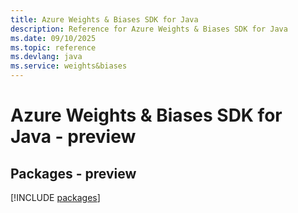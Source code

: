 ```yaml
---
title: Azure Weights & Biases SDK for Java
description: Reference for Azure Weights & Biases SDK for Java
ms.date: 09/10/2025
ms.topic: reference
ms.devlang: java
ms.service: weights&biases
---
```

# Azure Weights & Biases SDK for Java - preview
## Packages - preview
[!INCLUDE [packages](weights-&-biases-index.md)]